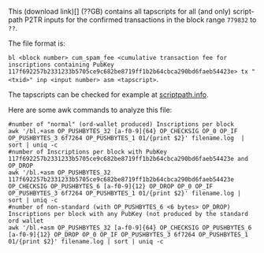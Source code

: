 This (download link)[] (??GB) contains all tapscripts for all (and only) script-path P2TR inputs for the confirmed transactions in the block range `779832` to `??`.

The file format is:

`bl <block number> cum_spam_fee <cumulative transaction fee for inscriptions containing PubKey 117f692257b2331233b5705ce9c682be8719ff1b2b64cbca290bd6faeb54423e> tx "<txid>" inp <input number> asm <tapscript>`.

The tapscripts can be checked for example at [scriptpath.info](https://scriptpath.info/tx/142614adfb5855703f76a7de1aa7598f1154fc905f66d5b238ef2ced88e7bdec).

Here are some awk commands to analyze this file:

    #number of "normal" (ord-wallet produced) Inscriptions per block
    awk '/bl.+asm OP_PUSHBYTES_32 [a-f0-9]{64} OP_CHECKSIG OP_0 OP_IF OP_PUSHBYTES_3 6f7264 OP_PUSHBYTES_1 01/{print $2}' filename.log  | sort | uniq -c
    #number of Inscriptions per block with PubKey 117f692257b2331233b5705ce9c682be8719ff1b2b64cbca290bd6faeb54423e and OP_DROP
    awk '/bl.+asm OP_PUSHBYTES_32 117f692257b2331233b5705ce9c682be8719ff1b2b64cbca290bd6faeb54423e OP_CHECKSIG OP_PUSHBYTES_6 [a-f0-9]{12} OP_DROP OP_0 OP_IF OP_PUSHBYTES_3 6f7264 OP_PUSHBYTES_1 01/{print $2}' filename.log | sort | uniq -c
    #number of non-standard (with OP_PUSHBYTES_6 <6 bytes> OP_DROP) Inscriptions per block with any PubKey (not produced by the standard ord wallet
    awk '/bl.+asm OP_PUSHBYTES_32 [a-f0-9]{64} OP_CHECKSIG OP_PUSHBYTES_6 [a-f0-9]{12} OP_DROP OP_0 OP_IF OP_PUSHBYTES_3 6f7264 OP_PUSHBYTES_1 01/{print $2}' filename.log | sort | uniq -c





